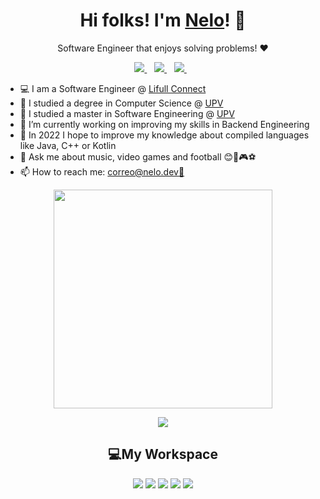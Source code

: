 <h1 align='center'>
    Hi folks! I'm <a href="https://twitter.com/nelodev">Nelo</a>! 👋
</h1>

<p align='center'>
  Software Engineer that enjoys solving problems! ❤️
</p>

<p align='center'>
  <a href="https://www.linkedin.com/in/nelodev">
    <img src="https://img.shields.io/badge/linkedin-%230077B5.svg?&style=for-the-badge&logo=linkedin&logoColor=white" />
  </a>&nbsp;&nbsp;
  <a href="https://twitter.com/nelodev">
    <img src="https://img.shields.io/badge/Twitter-1DA1F2?style=for-the-badge&logo=twitter&logoColor=white" />
  </a>&nbsp;&nbsp;
  <a href="https://github.com/nelodev">
    <img src="https://img.shields.io/badge/GitHub-100000?style=for-the-badge&logo=github&logoColor=white" />
  </a>&nbsp;&nbsp; 
</p>                                                                                            
                                                                                                         
- 💻 I am a Software Engineer @ [Lifull Connect](https://www.lifullconnect.com/)<br>
- 🌱 I studied a degree in Computer Science @ [UPV](http://www.upv.es/en)<br>
- 🌱 I studied a master in Software Engineering @ [UPV](http://www.upv.es/en)<br>
- 🔭 I’m currently working on improving my skills in Backend Engineering<br>
- 🤔 In 2022 I hope to improve my knowledge about compiled languages like Java, C++ or Kotlin<br>
- 💬 Ask me about music, video games and football 😊🎵🎮⚽<br>
- 📫 How to reach me: [correo@nelo.dev📧](mailto:correo@nelo.dev)<br>

<p align='center'>
  <a href="#"><img src="https://github-readme-stats.vercel.app/api?username=nelodev&show_icons=true&count_private=true&theme=dark" width="350"></a>
</p>

<p align='center'>
  <a href=""><img src="https://github-readme-stats.vercel.app/api/top-langs/?username=nelodev&theme=dark&hide=jupyter notebook,TeX&layout=compact"></a>
</p>

<h2 align='center'>💻My Workspace</h2>
<p align='center'>
    <img src='https://img.shields.io/badge/Linux-FCC624?style=for-the-badge&logo=linux&logoColor=black'>
    <img src='https://img.shields.io/badge/Ubuntu-E95420?style=for-the-badge&logo=ubuntu&logoColor=black'>
    <img src='https://img.shields.io/badge/AMD-Ryzen_9_5900X-ED1C24?style=for-the-badge&logo=amd&logoColor=black'>
    <img src="https://img.shields.io/badge/RAM-32GB-%230071C5.svg?&style=for-the-badge&logoColor=white" />
    <img src='https://img.shields.io/badge/NVIDIA-RTX3090-76B900?style=for-the-badge&logo=nvidia&logoColor=white'>
</p>
